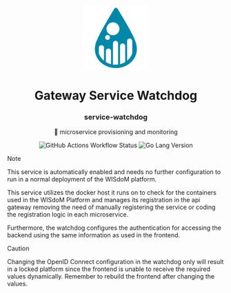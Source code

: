 <div align="center">
<img height="150px" src="https://raw.githubusercontent.com/wisdom-oss/brand/main/svg/standalone_color.svg">
<h1>Gateway Service Watchdog</h1>
<h3>service-watchdog</h3>
<p>👀 microservice provisioning and monitoring</p>
<img alt="GitHub Actions Workflow Status" src="https://img.shields.io/github/actions/workflow/status/wisdom-oss/gateway-service-watcher/docker.yaml?style=for-the-badge&label=Docker%20Build">
<img src="https://img.shields.io/github/go-mod/go-version/wisdom-oss/gateway-service-watcher?style=for-the-badge" alt="Go Lang Version"/>
</div>

> [!NOTE]
> This service is automatically enabled and needs no further configuration to
> run in a normal deployment of the WISdoM platform.

This service utilizes the docker host it runs on to check for the containers
used in the WISdoM Platform and manages its registration in the api gateway
removing the need of manually registering the service or coding the registration
logic in each microservice.

Furthermore, the watchdog configures the authentication for accessing the
backend using the same information as used in the frontend.

> [!CAUTION]
> Changing the OpenID Connect configuration in the watchdog only will result
> in a locked platform since the frontend is unable to receive the required
> values dynamically. Remember to rebuild the frontend after changing the values.
